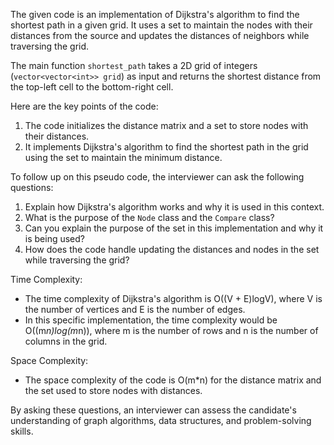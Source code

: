 The given code is an implementation of Dijkstra's algorithm to find the shortest path in a given grid. It uses a set to maintain the nodes with their distances from the source and updates the distances of neighbors while traversing the grid.

The main function `shortest_path` takes a 2D grid of integers (`vector<vector<int>> grid`) as input and returns the shortest distance from the top-left cell to the bottom-right cell.

Here are the key points of the code:
1. The code initializes the distance matrix and a set to store nodes with their distances.
2. It implements Dijkstra's algorithm to find the shortest path in the grid using the set to maintain the minimum distance.

To follow up on this pseudo code, the interviewer can ask the following questions:
1. Explain how Dijkstra's algorithm works and why it is used in this context.
2. What is the purpose of the `Node` class and the `Compare` class?
3. Can you explain the purpose of the set in this implementation and why it is being used?
4. How does the code handle updating the distances and nodes in the set while traversing the grid?

Time Complexity:
- The time complexity of Dijkstra's algorithm is O((V + E)logV), where V is the number of vertices and E is the number of edges.
- In this specific implementation, the time complexity would be O((m*n)log(m*n)), where m is the number of rows and n is the number of columns in the grid.

Space Complexity:
- The space complexity of the code is O(m*n) for the distance matrix and the set used to store nodes with distances.

By asking these questions, an interviewer can assess the candidate's understanding of graph algorithms, data structures, and problem-solving skills.